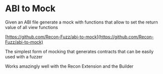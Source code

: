 # ABI to Mock

Given an ABI file generate a mock with functions that allow to set the return value of all view functions

[https://github.com/Recon-Fuzz/abi-to-mock](https://github.com/Recon-Fuzz/abi-to-mock)

The simplest form of mocking that generates contracts that can be easily used with a fuzzer

Works amazingly well with the Recon Extension and the Builder